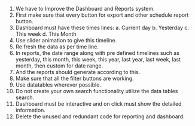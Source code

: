 1.	We have to Improve the Dashboard and Reports system.
2.	First make sure that every button for export and other schedule report button.
3.	Dashboard must have these times lines:
a.	Current day
b.	Yesterday
c.	This week
d.	This Month
4.	Use slider animation to give this timeline.
5.	Re fresh the data as per time line.
6.	In reports, the date range along with pre defined timelines such as yesterday, this month, this week, this year, last year, last week, last month, then custom for date range.
7.	And the reports should generate according to this.
8.	Make sure that all the filter buttons are working.
9.	Use datatables wherever possible.
10.	Do not create your own search functionality utilize the data tables search.
11.	 Dashboard must be interactive and on click must show the detailed information.
12.	Delete the unused and redundant code for reporting and dashboard.
